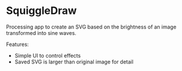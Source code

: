 # SquiggleDraw

Processing app to create an SVG based on the brightness of an image transformed into sine waves. 

Features: 
* Simple UI to control effects
* Saved SVG is larger than original image for detail 
